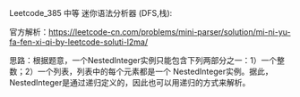Leetcode_385 中等 迷你语法分析器 (DFS,栈):

官方解析：https://leetcode-cn.com/problems/mini-parser/solution/mi-ni-yu-fa-fen-xi-qi-by-leetcode-soluti-l2ma/

思路：根据题意，一个NestedInteger实例只能包含下列两部分之一：1）一个整数；2）一个列表，列表中的每个元素都是一个 
NestedInteger实例。据此，NestedInteger是通过递归定义的，因此也可以用递归的方式来解析。





